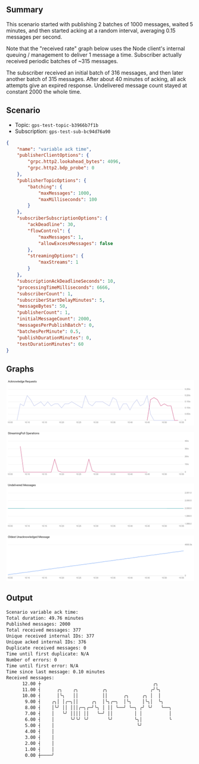 ## Summary

This scenario started with publishing 2 batches of 1000 messages, waited 5 minutes, and then started acking at a random interval, averaging 0.15 messages per second.

Note that the "received rate" graph below uses the Node client's internal queuing / management to deliver 1 message a time. Subscriber actually received periodic batches of ~315 messages.

The subscriber received an initial batch of 316 messages, and then later another batch of 315 messages. After about 40 minutes of acking, all ack attempts give an expired response. Undelivered message count stayed at constant 2000 the whole time.

## Scenario

- Topic: `gps-test-topic-b3966b7f1b`
- Subscription: `gps-test-sub-bc94d76a90`

```JSON
{
    "name": "variable ack time",
    "publisherClientOptions": {
        "grpc.http2.lookahead_bytes": 4096,
        "grpc.http2.bdp_probe": 0
    },
    "publisherTopicOptions": {
        "batching": {
            "maxMessages": 1000,
            "maxMilliseconds": 100
        }
    },
    "subscriberSubscriptionOptions": {
        "ackDeadline": 30,
        "flowControl": {
            "maxMessages": 1,
            "allowExcessMessages": false
        },
        "streamingOptions": {
            "maxStreams": 1
        }
    },
    "subscriptionAckDeadlineSeconds": 10,
    "processingTimeMilliseconds": 6666,
    "subscriberCount": 1,
    "subscriberStartDelayMinutes": 5,
    "messageBytes": 50,
    "publisherCount": 1,
    "initialMessageCount": 2000,
    "messagesPerPublishBatch": 0,
    "batchesPerMinute": 0.5,
    "publishDurationMinutes": 0,
    "testDurationMinutes": 60
}
```

## Graphs

![Acknowledge Requests](Acknowledge_Requests.png)

![StreamingPull Operations](StreamingPull_Operations.png)

![Undelivered Messages](Undelivered_Messages.png)

![Oldest Unacknowledged Message](Oldest_Unacknowledged_Message.png)

## Output

```
Scenario variable ack time:
Total duration: 49.76 minutes
Published messages: 2000
Total received messages: 377
Unique received internal IDs: 377
Unique acked internal IDs: 376
Duplicate received messages: 0
Time until first duplicate: N/A
Number of errors: 0
Time until first error: N/A
Time since last message: 0.10 minutes
Received messages:
      12.00 ┼                                          ╭╮
      11.00 ┤      ╭╮    ╭╮         ╭╮                ╭╯╰╮
      10.00 ┤      │╰╮   ││         ││      ╭╮     ╭╮ │  │
       9.00 ┤    ╭╮│ │╭─╮││     ╭╮  │╰╮╭─╮  │╰╮    │╰╮│  ╰╮
       8.00 ┤    │╰╯ ││ │││╭─╮╭─╯╰╮ │ ││ ╰──╯ ╰─╮ ╭╯ ╰╯   ╰──╮
       7.00 ┤    │   ╰╯ ││││ ││   ╰─╯ ││        │ │          │
       6.00 ┤    │      ╰╯╰╯ ╰╯       ╰╯        ╰╮│          ╰
       5.00 ┤    │                               ╰╯
       4.00 ┤    │
       3.00 ┤    │
       2.00 ┤    │
       1.00 ┤    │
       0.00 ┼────╯
```